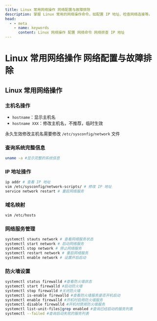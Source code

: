 ```yaml
---
title: Linux 常用网络操作 网络配置与故障排除
description: 掌握 Linux 常用的网络操作命令，如配置 IP 地址、检查网络连接等。
head:
  - - meta
    - name: keywords
      content: Linux 网络操作 配置 网络命令 网络排查 IP 地址
---
```


# Linux 常用网络操作 网络配置与故障排除

## Linux 常用网络操作

### 主机名操作

- `hostname`：显示主机名
- `hostname XXX`：修改主机名，不推荐，临时生效

永久生效修改主机名需要修改 `/etc/sysconfig/network` 文件

### 查询系统完整信息

```bash
uname -a #显示完整的系统信息
```

### IP 地址操作

```bash
ip addr # 查看 IP 地址
vim /etc/sysconfig/network-scripts/ # 修改 IP 地址
service network restart # 重启网络服务
```

### 域名映射

```bash
vim /etc/hosts
```

### 网络服务管理

```bash
systemctl stauts network # 查看网络服务状态
systemctl start network # 启动网络服务
systemctl stop network # 停止网络服务
systemctl restart network # 重启网络服务
systemctl enable network # 设置开启启动
```

### 防火墙设置

```bash
systemctl status firewalld #查看防火墙状态
systemctl start firewalld #启动防火墙
systemctl stop firewalld #关闭防火墙
systemctl is-enable firewalld #查看防火墙服务是否开机启动
systemctl enable firewalld #开机时启用防火墙服务
systemctl disable firewalld #开机时禁用防火墙服务
systemctl list-unit-files|grep enabled #查询已经启动的服务列表
systemctl --failed #查询启动失败的服务列表
```
